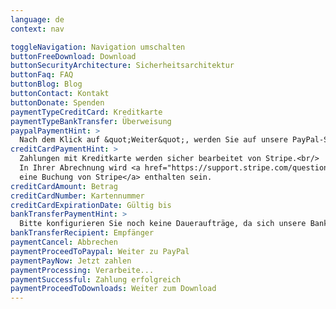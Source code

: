 ```yaml
---
language: de
context: nav

toggleNavigation: Navigation umschalten
buttonFreeDownload: Download
buttonSecurityArchitecture: Sicherheitsarchitektur
buttonFaq: FAQ
buttonBlog: Blog
buttonContact: Kontakt
buttonDonate: Spenden
paymentTypeCreditCard: Kreditkarte
paymentTypeBankTransfer: Überweisung
paypalPaymentHint: >
  Nach dem Klick auf &quot;Weiter&quot;, werden Sie auf unsere PayPal-Seite geleitet.
creditCardPaymentHint: >
  Zahlungen mit Kreditkarte werden sicher bearbeitet von Stripe.<br/>
  In Ihrer Abrechnung wird <a href="https://support.stripe.com/questions/i-have-a-charge-on-my-card-from-stripe-but-i-m-not-a-stripe-user" target="_blank">
  eine Buchung von Stripe</a> enthalten sein.
creditCardAmount: Betrag
creditCardNumber: Kartennummer
creditCardExpirationDate: Gültig bis
bankTransferPaymentHint: >
  Bitte konfigurieren Sie noch keine Daueraufträge, da sich unsere Bankverbindung rechtlich bedingt ändern wird.
bankTransferRecipient: Empfänger
paymentCancel: Abbrechen
paymentProceedToPaypal: Weiter zu PayPal
paymentPayNow: Jetzt zahlen
paymentProcessing: Verarbeite...
paymentSuccessful: Zahlung erfolgreich
paymentProceedToDownloads: Weiter zum Download
---
```

